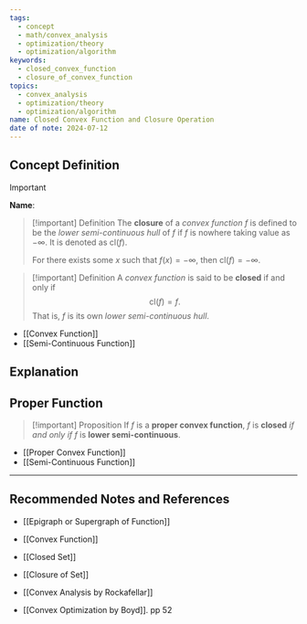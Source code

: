 ```yaml
---
tags:
  - concept
  - math/convex_analysis
  - optimization/theory
  - optimization/algorithm
keywords:
  - closed_convex_function
  - closure_of_convex_function
topics:
  - convex_analysis
  - optimization/theory
  - optimization/algorithm
name: Closed Convex Function and Closure Operation
date of note: 2024-07-12
---
```


## Concept Definition

>[!important]
>**Name**: 

>[!important] Definition
>The **closure** of a *convex function* $f$ is defined to be the *lower semi-continuous hull* of $f$ if $f$ is nowhere taking value as $-\infty.$ It is denoted as $\text{cl}(f)$.
>
>For there exists some $x$ such that $f(x) = -\infty$, then $\text{cl}(f) = -\infty.$



>[!important] Definition
>A *convex function* is said to be **closed** if and only if $$\text{cl}(f) = f.$$ That is, $f$ is its own *lower semi-continuous hull*.

- [[Convex Function]]
- [[Semi-Continuous Function]]

## Explanation



## Proper Function

>[!important] Proposition
>If $f$ is a **proper convex function**, $f$ is **closed** *if and only if* $f$ is **lower semi-continuous**.

- [[Proper Convex Function]]
- [[Semi-Continuous Function]]



-----------
##  Recommended Notes and References

- [[Epigraph or Supergraph of Function]]

- [[Convex Function]]
- [[Closed Set]]
- [[Closure of Set]]



- [[Convex Analysis by Rockafellar]] 
- [[Convex Optimization by Boyd]]. pp 52